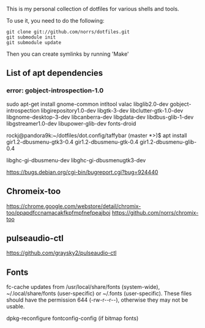 This is my personal collection of dotfiles for various shells and tools.

To use it, you need to do the following:

    git clone git://github.com/norrs/dotfiles.git
    git submodule init
    git submodule update

Then you can create symlinks by running 'Make'


## List of apt dependencies


### error: gobject-introspection-1.0
sudo apt-get install gnome-common intltool valac libglib2.0-dev gobject-introspection libgirepository1.0-dev libgtk-3-dev libclutter-gtk-1.0-dev libgnome-desktop-3-dev libcanberra-dev libgdata-dev libdbus-glib-1-dev libgstreamer1.0-dev libupower-glib-dev fonts-droid


rockj@pandora9k:~/dotfiles/dot.config/taffybar (master *>)$ apt install gir1.2-dbusmenu-gtk3-0.4 gir1.2-dbusmenu-gtk-0.4 gir1.2-dbusmenu-glib-0.4


libghc-gi-dbusmenu-dev
libghc-gi-dbusmenugtk3-dev


https://bugs.debian.org/cgi-bin/bugreport.cgi?bug=924440

## Chromeix-too

https://chrome.google.com/webstore/detail/chromix-too/ppapdfccnamacakfkpfmpfnefpeajboj
https://github.com/norrs/chromix-too

## pulseaudio-ctl

https://github.com/graysky2/pulseaudio-ctl

## Fonts


fc-cache updates from /usr/local/share/fonts (system-wide), ~/.local/share/fonts (user-specific) or ~/.fonts (user-specific). These files should have the permission 644 (-rw-r--r--), otherwise they may not be usable.

dpkg-reconfigure fontconfig-config  (if bitmap fonts)
